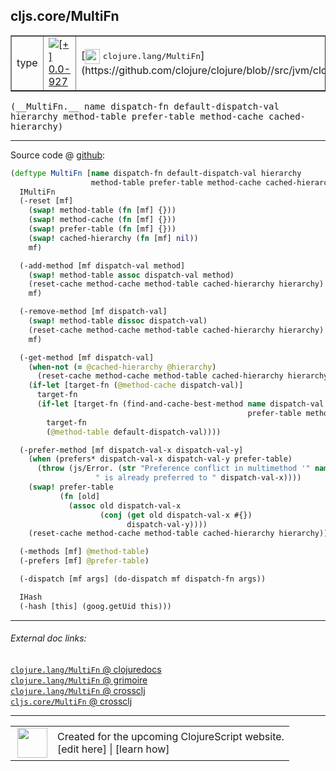 ## cljs.core/MultiFn



 <table border="1">
<tr>
<td>type</td>
<td><a href="https://github.com/cljsinfo/cljs-api-docs/tree/0.0-927"><img valign="middle" alt="[+] 0.0-927" title="Added in 0.0-927" src="https://img.shields.io/badge/+-0.0--927-lightgrey.svg"></a> </td>
<td>
[<img height="24px" valign="middle" src="http://i.imgur.com/1GjPKvB.png"> <samp>clojure.lang/MultiFn</samp>](https://github.com/clojure/clojure/blob//src/jvm/clojure/lang/MultiFn.java)
</td>
</tr>
</table>


 <samp>
(__MultiFn.__ name dispatch-fn default-dispatch-val hierarchy method-table prefer-table method-cache cached-hierarchy)<br>
</samp>

---







Source code @ [github](https://github.com/clojure/clojurescript/blob/r1211/src/cljs/cljs/core.cljs#L6307-L6354):

```clj
(deftype MultiFn [name dispatch-fn default-dispatch-val hierarchy
                  method-table prefer-table method-cache cached-hierarchy]
  IMultiFn
  (-reset [mf]
    (swap! method-table (fn [mf] {}))
    (swap! method-cache (fn [mf] {}))
    (swap! prefer-table (fn [mf] {}))
    (swap! cached-hierarchy (fn [mf] nil))
    mf)

  (-add-method [mf dispatch-val method]
    (swap! method-table assoc dispatch-val method)
    (reset-cache method-cache method-table cached-hierarchy hierarchy)
    mf)

  (-remove-method [mf dispatch-val]
    (swap! method-table dissoc dispatch-val)
    (reset-cache method-cache method-table cached-hierarchy hierarchy)
    mf)

  (-get-method [mf dispatch-val]
    (when-not (= @cached-hierarchy @hierarchy)
      (reset-cache method-cache method-table cached-hierarchy hierarchy))
    (if-let [target-fn (@method-cache dispatch-val)]
      target-fn
      (if-let [target-fn (find-and-cache-best-method name dispatch-val hierarchy method-table
                                                     prefer-table method-cache cached-hierarchy)]
        target-fn
        (@method-table default-dispatch-val))))

  (-prefer-method [mf dispatch-val-x dispatch-val-y]
    (when (prefers* dispatch-val-x dispatch-val-y prefer-table)
      (throw (js/Error. (str "Preference conflict in multimethod '" name "': " dispatch-val-y
                   " is already preferred to " dispatch-val-x))))
    (swap! prefer-table
           (fn [old]
             (assoc old dispatch-val-x
                    (conj (get old dispatch-val-x #{})
                          dispatch-val-y))))
    (reset-cache method-cache method-table cached-hierarchy hierarchy))

  (-methods [mf] @method-table)
  (-prefers [mf] @prefer-table)

  (-dispatch [mf args] (do-dispatch mf dispatch-fn args))

  IHash
  (-hash [this] (goog.getUid this)))
```

<!--
Repo - tag - source tree - lines:

 <pre>
clojurescript @ r1211
└── src
    └── cljs
        └── cljs
            └── <ins>[core.cljs:6307-6354](https://github.com/clojure/clojurescript/blob/r1211/src/cljs/cljs/core.cljs#L6307-L6354)</ins>
</pre>

-->

---



###### External doc links:

[`clojure.lang/MultiFn` @ clojuredocs](http://clojuredocs.org/clojure.lang/MultiFn)<br>
[`clojure.lang/MultiFn` @ grimoire](http://conj.io/store/v1/org.clojure/clojure/1.7.0-beta3/clj/clojure.lang/MultiFn/)<br>
[`clojure.lang/MultiFn` @ crossclj](http://crossclj.info/fun/clojure.lang/MultiFn.html)<br>
[`cljs.core/MultiFn` @ crossclj](http://crossclj.info/fun/cljs.core.cljs/MultiFn.html)<br>

---

 <table>
<tr><td>
<img valign="middle" align="right" width="48px" src="http://i.imgur.com/Hi20huC.png">
</td><td>
Created for the upcoming ClojureScript website.<br>
[edit here] | [learn how]
</td></tr></table>

[edit here]:https://github.com/cljsinfo/cljs-api-docs/blob/master/cljsdoc/cljs.core_MultiFn.cljsdoc
[learn how]:https://github.com/cljsinfo/cljs-api-docs/wiki/cljsdoc-files

<!--

This information was too distracting to show to readers, but I'll leave it
commented here since it is helpful to:

- pretty-print the data used to generate this document
- and show how to retrieve that data



The API data for this symbol:

```clj
{:ns "cljs.core",
 :name "MultiFn",
 :signature ["[name dispatch-fn default-dispatch-val hierarchy method-table prefer-table method-cache cached-hierarchy]"],
 :history [["+" "0.0-927"]],
 :type "type",
 :full-name-encode "cljs.core_MultiFn",
 :source {:code "(deftype MultiFn [name dispatch-fn default-dispatch-val hierarchy\n                  method-table prefer-table method-cache cached-hierarchy]\n  IMultiFn\n  (-reset [mf]\n    (swap! method-table (fn [mf] {}))\n    (swap! method-cache (fn [mf] {}))\n    (swap! prefer-table (fn [mf] {}))\n    (swap! cached-hierarchy (fn [mf] nil))\n    mf)\n\n  (-add-method [mf dispatch-val method]\n    (swap! method-table assoc dispatch-val method)\n    (reset-cache method-cache method-table cached-hierarchy hierarchy)\n    mf)\n\n  (-remove-method [mf dispatch-val]\n    (swap! method-table dissoc dispatch-val)\n    (reset-cache method-cache method-table cached-hierarchy hierarchy)\n    mf)\n\n  (-get-method [mf dispatch-val]\n    (when-not (= @cached-hierarchy @hierarchy)\n      (reset-cache method-cache method-table cached-hierarchy hierarchy))\n    (if-let [target-fn (@method-cache dispatch-val)]\n      target-fn\n      (if-let [target-fn (find-and-cache-best-method name dispatch-val hierarchy method-table\n                                                     prefer-table method-cache cached-hierarchy)]\n        target-fn\n        (@method-table default-dispatch-val))))\n\n  (-prefer-method [mf dispatch-val-x dispatch-val-y]\n    (when (prefers* dispatch-val-x dispatch-val-y prefer-table)\n      (throw (js/Error. (str \"Preference conflict in multimethod '\" name \"': \" dispatch-val-y\n                   \" is already preferred to \" dispatch-val-x))))\n    (swap! prefer-table\n           (fn [old]\n             (assoc old dispatch-val-x\n                    (conj (get old dispatch-val-x #{})\n                          dispatch-val-y))))\n    (reset-cache method-cache method-table cached-hierarchy hierarchy))\n\n  (-methods [mf] @method-table)\n  (-prefers [mf] @prefer-table)\n\n  (-dispatch [mf args] (do-dispatch mf dispatch-fn args))\n\n  IHash\n  (-hash [this] (goog.getUid this)))",
          :title "Source code",
          :repo "clojurescript",
          :tag "r1211",
          :filename "src/cljs/cljs/core.cljs",
          :lines [6307 6354]},
 :full-name "cljs.core/MultiFn",
 :clj-symbol "clojure.lang/MultiFn"}

```

Retrieve the API data for this symbol:

```clj
;; from Clojure REPL
(require '[clojure.edn :as edn])
(-> (slurp "https://raw.githubusercontent.com/cljsinfo/cljs-api-docs/catalog/cljs-api.edn")
    (edn/read-string)
    (get-in [:symbols "cljs.core/MultiFn"]))
```

-->

